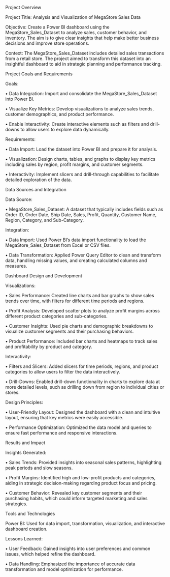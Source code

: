 Project Overview

Project Title: Analysis and Visualization of MegaStore Sales Data

Objective: Create a Power BI dashboard using the MegaStore_Sales_Dataset to analyze sales, customer behavior, and inventory. The aim is to give clear insights that help make better business decisions and improve store operations.

Context: The MegaStore_Sales_Dataset includes detailed sales transactions from a retail store. The project aimed to transform this dataset into an insightful dashboard to aid in strategic planning and performance tracking.

Project Goals and Requirements

Goals:

•	Data Integration: Import and consolidate the MegaStore_Sales_Dataset into Power BI.

•	Visualize Key Metrics: Develop visualizations to analyze sales trends, customer demographics, and product performance.

•	Enable Interactivity: Create interactive elements such as filters and drill-downs to allow users to explore data dynamically.

Requirements:

•	Data Import: Load the dataset into Power BI and prepare it for analysis.

•	Visualization: Design charts, tables, and graphs to display key metrics including sales by region, profit margins, and customer segments.

•	Interactivity: Implement slicers and drill-through capabilities to facilitate detailed exploration of the data.

Data Sources and Integration

Data Source:

•	MegaStore_Sales_Dataset: A dataset that typically includes fields such as Order ID, Order Date, Ship Date, Sales, Profit, Quantity, Customer Name, Region, Category, and Sub-Category.

Integration:

•	Data Import: Used Power BI’s data import functionality to load the MegaStore_Sales_Dataset from Excel or CSV files.

•	Data Transformation: Applied Power Query Editor to clean and transform data, handling missing values, and creating calculated columns and measures.

Dashboard Design and Development

Visualizations:

•	Sales Performance: Created line charts and bar graphs to show sales trends over time, with filters for different time periods and regions.

•	Profit Analysis: Developed scatter plots to analyze profit margins across different product categories and sub-categories.

•	Customer Insights: Used pie charts and demographic breakdowns to visualize customer segments and their purchasing behaviors.

•	Product Performance: Included bar charts and heatmaps to track sales and profitability by product and category.

Interactivity:

•	Filters and Slicers: Added slicers for time periods, regions, and product categories to allow users to filter the data interactively.

•	Drill-Downs: Enabled drill-down functionality in charts to explore data at more detailed levels, such as drilling down from region to individual cities or stores.

Design Principles:

•	User-Friendly Layout: Designed the dashboard with a clean and intuitive layout, ensuring that key metrics were easily accessible.

•	Performance Optimization: Optimized the data model and queries to ensure fast performance and responsive interactions.

Results and Impact

Insights Generated:

•	Sales Trends: Provided insights into seasonal sales patterns, highlighting peak periods and slow seasons.

•	Profit Margins: Identified high and low-profit products and categories, aiding in strategic decision-making regarding product focus and pricing.

•	Customer Behavior: Revealed key customer segments and their purchasing habits, which could inform targeted marketing and sales strategies.

Tools and Technologies

Power BI: Used for data import, transformation, visualization, and interactive dashboard creation.

Lessons Learned:

•	User Feedback: Gained insights into user preferences and common issues, which helped refine the dashboard.

•	Data Handling: Emphasized the importance of accurate data transformation and model optimization for performance.

